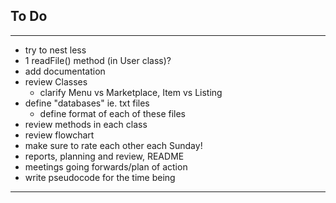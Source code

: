
To Do
---
___
- try to nest less
- 1 readFile() method (in User class)?
- add documentation
- review Classes
  - clarify Menu vs Marketplace, Item vs Listing
- define "databases" ie. txt files
  - define format of each of these files
- review methods in each class
- review flowchart
- make sure to rate each other each Sunday!
- reports, planning and review, README
- meetings going forwards/plan of action
- write pseudocode for the time being
___
